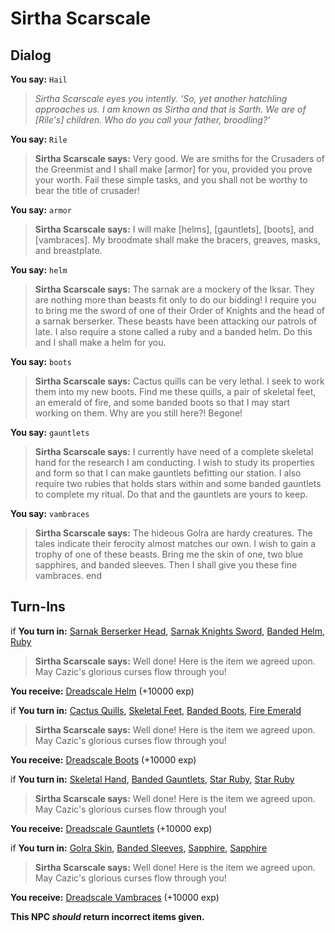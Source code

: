 # Sirtha Scarscale


## Dialog

**You say:** `Hail`



>*Sirtha Scarscale eyes you intently. 'So, yet another hatchling approaches us. I am known as Sirtha and that is Sarth. We are of [Rile's] children. Who do you call your father, broodling?'*

**You say:** `Rile`



>**Sirtha Scarscale says:** Very good. We are smiths for the Crusaders of the Greenmist and I shall make [armor] for you, provided you prove your worth. Fail these simple tasks, and you shall not be worthy to bear the title of crusader!

**You say:** `armor`



>**Sirtha Scarscale says:** I will make [helms], [gauntlets], [boots], and [vambraces]. My broodmate shall make the bracers, greaves, masks, and breastplate.

**You say:** `helm`



>**Sirtha Scarscale says:** The sarnak are a mockery of the Iksar. They are nothing more than beasts fit only to do our bidding! I require you to bring me the sword of one of their Order of Knights and the head of a sarnak berserker. These beasts have been attacking our patrols of late. I also require a stone called a ruby and a banded helm. Do this and I shall make a helm for you.

**You say:** `boots`



>**Sirtha Scarscale says:** Cactus quills can be very lethal. I seek to work them into my new boots. Find me these quills, a pair of skeletal feet, an emerald of fire, and some banded boots so that I may start working on them. Why are you still here?! Begone!

**You say:** `gauntlets`



>**Sirtha Scarscale says:** I currently have need of a complete skeletal hand for the research I am conducting. I wish to study its properties and form so that I can make gauntlets befitting our station. I also require two rubies that holds stars within and some banded gauntlets to complete my ritual. Do that and the gauntlets are yours to keep.

**You say:** `vambraces`



>**Sirtha Scarscale says:** The hideous Golra are hardy creatures. The tales indicate their ferocity almost matches our own. I wish to gain a trophy of one of these beasts. Bring me the skin of one, two blue sapphires, and banded sleeves. Then I shall give you these fine vambraces.
end

## Turn-Ins





if **You turn in:** [Sarnak Berserker Head](/item/14822), [Sarnak Knights Sword](/item/14826), [Banded Helm](/item/3053), [Ruby](/item/10035)


>**Sirtha Scarscale says:** Well done! Here is the item we agreed upon. May Cazic's glorious curses flow through you!


 **You receive:**  [Dreadscale Helm](/item/4968) (+10000 exp)



if **You turn in:** [Cactus Quills](/item/14828), [Skeletal Feet](/item/14823), [Banded Boots](/item/3064), [Fire Emerald](/item/10033)


>**Sirtha Scarscale says:** Well done! Here is the item we agreed upon. May Cazic's glorious curses flow through you!


 **You receive:**  [Dreadscale Boots](/item/4974) (+10000 exp)



if **You turn in:** [Skeletal Hand](/item/14825), [Banded Gauntlets](/item/3062), [Star Ruby](/item/10032), [Star Ruby](/item/10032)


>**Sirtha Scarscale says:** Well done! Here is the item we agreed upon. May Cazic's glorious curses flow through you!


 **You receive:**  [Dreadscale Gauntlets](/item/4972) (+10000 exp)



if **You turn in:** [Golra Skin](/item/14830), [Banded Sleeves](/item/3060), [Sapphire](/item/10034), [Sapphire](/item/10034)


>**Sirtha Scarscale says:** Well done! Here is the item we agreed upon. May Cazic's glorious curses flow through you!


 **You receive:**  [Dreadscale Vambraces](/item/4970) (+10000 exp)

**This NPC *should* return incorrect items given.**
